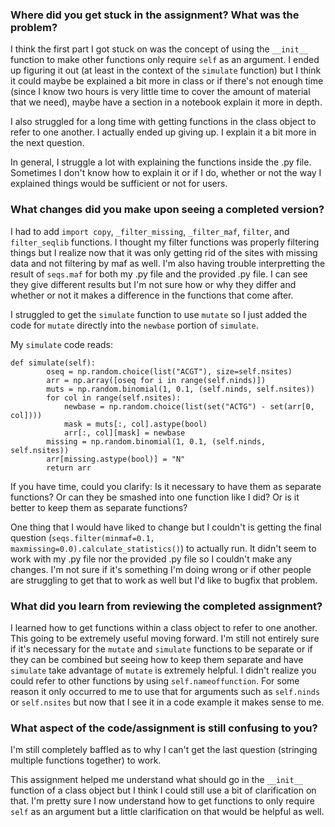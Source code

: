 ### Where did you get stuck in the assignment? What was the problem?

I think the first part I got stuck on was the concept of using the `__init__` function to make other functions only require `self` as an argument. I ended up figuring it out (at least in the context of the `simulate` function) but I think it could maybe be explained a bit more in class or if there's not enough time (since I know two hours is very little time to cover the amount of material that we need), maybe have a section in a notebook explain it more in depth.

I also struggled for a long time with getting functions in the class object to refer to one another. I actually ended up giving up. I explain it a bit more in the next question.

In general, I struggle a lot with explaining the functions inside the .py file. Sometimes I don't know how to explain it or if I do, whether or not the way I explained things would be sufficient or not for users. 


### What changes did you make upon seeing a completed version?

I had to add `import copy`, `_filter_missing`, `_filter_maf`, `filter`, and `filter_seqlib` functions. I thought my filter functions was properly filtering things but I realize now that it was only getting rid of the sites with missing data and not filtering by maf as well. I'm also having trouble interpretting the result of `seqs.maf` for both my .py file and the provided .py file. I can see they give different results but I'm not sure how or why they differ and whether or not it makes a difference in the functions that come after. 

I struggled to get the `simulate` function to use `mutate` so I just added the code for `mutate` directly into the `newbase` portion of `simulate`. 

My `simulate` code reads: 
```
def simulate(self):
        oseq = np.random.choice(list("ACGT"), size=self.nsites)
        arr = np.array([oseq for i in range(self.ninds)])
        muts = np.random.binomial(1, 0.1, (self.ninds, self.nsites))
        for col in range(self.nsites):
            newbase = np.random.choice(list(set("ACTG") - set(arr[0, col])))
            mask = muts[:, col].astype(bool)
            arr[:, col][mask] = newbase
        missing = np.random.binomial(1, 0.1, (self.ninds, self.nsites))
        arr[missing.astype(bool)] = "N"
        return arr
```

If you have time, could you clarify: Is it necessary to have them as separate functions? Or can they be smashed into one function like I did? Or is it better to keep them as separate functions? 

One thing that I would have liked to change but I couldn't is getting the final question (`seqs.filter(minmaf=0.1, maxmissing=0.0).calculate_statistics()`) to actually run. It didn't seem to work with my .py file nor the provided .py file so I couldn't make any changes. I'm not sure if it's something I'm doing wrong or if other people are struggling to get that to work as well but I'd like to bugfix that problem.


### What did you learn from reviewing the completed assignment?

I learned how to get functions within a class object to refer to one another. This going to be extremely useful moving forward. I'm still not entirely sure if it's necessary for the `mutate` and `simulate` functions to be separate or if they can be combined but seeing how to keep them separate and have `simulate` take advantage of `mutate` is extremely helpful. I didn't realize you could refer to other functions by using `self.nameoffunction`. For some reason it only occurred to me to use that for arguments such as `self.ninds` or `self.nsites` but now that I see it in a code example it makes sense to me.


### What aspect of the code/assignment is still confusing to you?

I'm still completely baffled as to why I can't get the last question (stringing multiple functions together) to work.

This assignment helped me understand what should go in the `__init__` function of a class object but I think I could still use a bit of clarification on that. I'm pretty sure I now understand how to get functions to only require `self` as an argument but a little clarification on that would be helpful as well.
